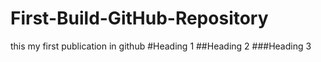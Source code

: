 # First-Build-GitHub-Repository
this my first publication in github
#Heading 1
##Heading 2
###Heading 3
